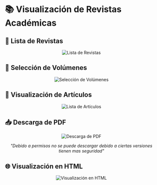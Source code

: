 # 📚 Visualización de Revistas Académicas

## 📰 Lista de Revistas
<p align="center">
  <img src="https://github.com/user-attachments/assets/4db3b048-792b-43bf-baa8-7f1a33fb2eef" alt="Lista de Revistas">
</p>

## 📖 Selección de Volúmenes
<p align="center">
  <img src="https://github.com/user-attachments/assets/1a033fd0-ae8f-44b4-8133-6e5407476ba6" alt="Selección de Volúmenes">
</p>

## 📑 Visualización de Artículos
<p align="center">
  <img src="https://github.com/user-attachments/assets/cf12811b-c203-4c5c-8732-480403024886" alt="Lista de Artículos">
</p>

## 📥 Descarga de PDF
<p align="center">
  <img src="https://github.com/user-attachments/assets/2959d2d0-4ca3-431c-b112-6942de9e1ca1" alt="Descarga de PDF">
</p>
<p align="center">
  <i>"Debido a permisos no se puede descargar debido a ciertas versiones tienen mas seguridad"</i>
</p>

## 🌐 Visualización en HTML
<p align="center">
  <img src="https://github.com/user-attachments/assets/8ce64c5a-b021-4901-8c29-b8fca470c4bd" alt="Visualización en HTML">
</p>
